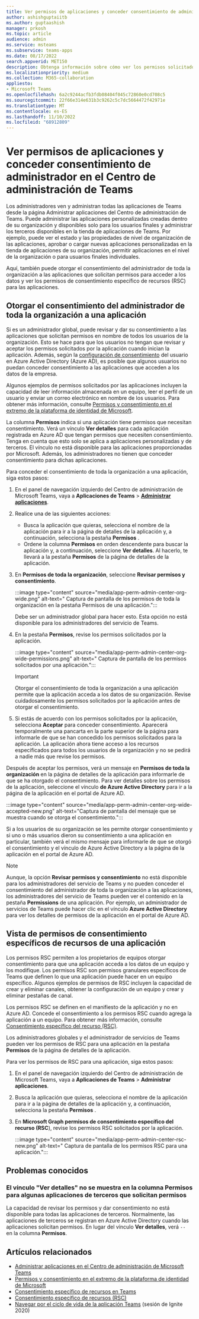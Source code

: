 ```yaml
---
title: Ver permisos de aplicaciones y conceder consentimiento de administrador en el Centro de administración de Microsoft Teams
author: ashishguptaiitb
ms.author: guptaashish
manager: prkosh
ms.topic: article
audience: admin
ms.service: msteams
ms.subservice: teams-apps
ms.date: 08/17/2022
search.appverid: MET150
description: Obtenga información sobre cómo ver los permisos solicitados por las aplicaciones y conceder el consentimiento del administrador a las aplicaciones en la página Administrar aplicaciones del Centro de administración de Microsoft Teams.
ms.localizationpriority: medium
ms.collection: M365-collaboration
appliesto:
- Microsoft Teams
ms.openlocfilehash: 6a2c9244acfb3fdb08404f045c72860e0cd708c5
ms.sourcegitcommit: 22f66e314e631b3c9262c5c7dc5664472f42971e
ms.translationtype: MT
ms.contentlocale: es-ES
ms.lasthandoff: 11/10/2022
ms.locfileid: "68912809"
---
```

# <a name="view-app-permissions-and-grant-admin-consent-in-teams-admin-center"></a>Ver permisos de aplicaciones y conceder consentimiento de administrador en el Centro de administración de Teams

Los administradores ven y administran todas las aplicaciones de Teams desde la página Administrar aplicaciones del Centro de administración de Teams. Puede administrar las aplicaciones personalizadas creadas dentro de su organización y disponibles solo para los usuarios finales y administrar los terceros disponibles en la tienda de aplicaciones de Teams. Por ejemplo, puede ver el estado y las propiedades de nivel de organización de las aplicaciones, aprobar o cargar nuevas aplicaciones personalizadas en la tienda de aplicaciones de su organización, permitir aplicaciones en el nivel de la organización o para usuarios finales individuales.

Aquí, también puede otorgar el consentimiento del administrador de toda la organización a las aplicaciones que solicitan permisos para acceder a los datos y ver los permisos de consentimiento específico de recursos (RSC) para las aplicaciones.

## <a name="grant-org-wide-admin-consent-to-an-app"></a>Otorgar el consentimiento del administrador de toda la organización a una aplicación

Si es un administrador global, puede revisar y dar su consentimiento a las aplicaciones que solicitan permisos en nombre de todos los usuarios de la organización. Esto se hace para que los usuarios no tengan que revisar y aceptar los permisos solicitados por la aplicación cuando inician la aplicación. Además, según la [configuración de consentimiento](/azure/active-directory/manage-apps/configure-user-consent) del usuario en Azure Active Directory (Azure AD), es posible que algunos usuarios no puedan conceder consentimiento a las aplicaciones que acceden a los datos de la empresa.

Algunos ejemplos de permisos solicitados por las aplicaciones incluyen la capacidad de leer información almacenada en un equipo, leer el perfil de un usuario y enviar un correo electrónico en nombre de los usuarios. Para obtener más información, consulte [Permisos y consentimiento en el extremo de la plataforma de identidad de Microsoft](/azure/active-directory/develop/v2-permissions-and-consent).

La columna **Permisos** indica si una aplicación tiene permisos que necesitan consentimiento. Verá un vínculo **Ver detalles** para cada aplicación registrada en Azure AD que tengan permisos que necesiten consentimiento. Tenga en cuenta que esto solo se aplica a aplicaciones personalizadas y de terceros. El vínculo no está disponible para las aplicaciones proporcionadas por Microsoft. Además, los administradores no tienen que conceder consentimiento para dichas aplicaciones.

Para conceder el consentimiento de toda la organización a una aplicación, siga estos pasos:

1. En el panel de navegación izquierdo del Centro de administración de Microsoft Teams, vaya a **Aplicaciones de Teams** > **[Administrar aplicaciones](https://admin.teams.microsoft.com/policies/manage-apps)**.

1. Realice una de las siguientes acciones:
    * Busca la aplicación que quieras, selecciona el nombre de la aplicación para ir a la página de detalles de la aplicación y, a continuación, selecciona la pestaña **Permisos** .
    * Ordene la columna **Permisos** en orden descendente para buscar la aplicación y, a continuación, seleccione **Ver detalles**. Al hacerlo, te llevará a la pestaña **Permisos** de la página de detalles de la aplicación.

1. En **Permisos de toda la organización**, seleccione **Revisar permisos y consentimiento**.

    :::image type="content" source="media/app-perm-admin-center-org-wide.png" alt-text=" Captura de pantalla de los permisos de toda la organización en la pestaña Permisos de una aplicación.":::

    Debe ser un administrador global para hacer esto. Esta opción no está disponible para los administradores del servicio de Teams.

1. En la pestaña **Permisos**, revise los permisos solicitados por la aplicación.

    :::image type="content" source="media/app-perm-admin-center-org-wide-permissions.png" alt-text=" Captura de pantalla de los permisos solicitados por una aplicación.":::

    > [!IMPORTANT]
    > Otorgar el consentimiento de toda la organización a una aplicación permite que la aplicación acceda a los datos de su organización. Revise cuidadosamente los permisos solicitados por la aplicación antes de otorgar el consentimiento.

1. Si estás de acuerdo con los permisos solicitados por la aplicación, selecciona **Aceptar** para conceder consentimiento. Aparecerá temporalmente una pancarta en la parte superior de la página para informarle de que se han concedido los permisos solicitados para la aplicación. La aplicación ahora tiene acceso a los recursos especificados para todos los usuarios de la organización y no se pedirá a nadie más que revise los permisos.

Después de aceptar los permisos, verá un mensaje en **Permisos de toda la organización** en la página de detalles de la aplicación para informarle de que se ha otorgado el consentimiento. Para ver detalles sobre los permisos de la aplicación, seleccione el vínculo **de Azure Active Directory** para ir a la página de la aplicación en el portal de Azure AD.

:::image type="content" source="media/app-perm-admin-center-org-wide-accepted-new.png" alt-text="Captura de pantalla del mensaje que se muestra cuando se otorga el consentimiento.":::

Si a los usuarios de su organización se les permite otorgar consentimiento y si uno o más usuarios dieron su consentimiento a una aplicación en particular, también verá el mismo mensaje para informarle de que se otorgó el consentimiento y el vínculo de Azure Active Directory a la página de la aplicación en el portal de Azure AD.

> [!NOTE]
> Aunque, la opción **Revisar permisos y consentimiento** no está disponible para los administradores del servicio de Teams y no pueden conceder el consentimiento del administrador de toda la organización a las aplicaciones, los administradores del servicio de Teams pueden ver el contenido en la pestaña **Permissions** de una aplicación. Por ejemplo, un administrador de servicios de Teams puede hacer clic en el vínculo **Azure Active Directory** para ver los detalles de permisos de la aplicación en el portal de Azure AD.

## <a name="view-resource-specific-consent-permissions-of-an-app"></a>Vista de permisos de consentimiento específicos de recursos de una aplicación

Los permisos RSC permiten a los propietarios de equipos otorgar consentimiento para que una aplicación acceda a los datos de un equipo y los modifique. Los permisos RSC son permisos granulares específicos de Teams que definen lo que una aplicación puede hacer en un equipo específico. Algunos ejemplos de permisos de RSC incluyen la capacidad de crear y eliminar canales, obtener la configuración de un equipo y crear y eliminar pestañas de canal.

Los permisos RSC se definen en el manifiesto de la aplicación y no en Azure AD. Concede el consentimiento a los permisos RSC cuando agrega la aplicación a un equipo. Para obtener más información, consulte [ Consentimiento específico del recurso (RSC)](/microsoftteams/platform/graph-api/rsc/resource-specific-consent).

Los administradores globales y el administrador de servicios de Teams pueden ver los permisos de RSC para una aplicación en la pestaña **Permisos** de la página de detalles de la aplicación.

Para ver los permisos de RSC para una aplicación, siga estos pasos:

1. En el panel de navegación izquierdo del Centro de administración de Microsoft Teams, vaya a **Aplicaciones de Teams** > **Administrar aplicaciones**.
1. Busca la aplicación que quieras, selecciona el nombre de la aplicación para ir a la página de detalles de la aplicación y, a continuación, selecciona la pestaña **Permisos** .
1. En **Microsoft Graph permisos de consentimiento específico del recurso (RSC**), revise los permisos RSC solicitados por la aplicación.

    :::image type="content" source="media/app-perm-admin-center-rsc-new.png" alt-text=" Captura de pantalla de los permisos RSC para una aplicación.":::

## <a name="known-issues"></a>Problemas conocidos

### <a name="the-view-details-link-isnt-displayed-in-the-permissions-column-for-some-third-party-apps-that-request-permissions"></a>El vínculo "Ver detalles" no se muestra en la columna Permisos para algunas aplicaciones de terceros que solicitan permisos

La capacidad de revisar los permisos y dar consentimiento no está disponible para todas las aplicaciones de terceros. Normalmente, las aplicaciones de terceros se registran en Azure Active Directory cuando las aplicaciones solicitan permisos. En lugar del vínculo **Ver detalles**, verá `--` en la columna **Permisos**.

## <a name="related-articles"></a>Artículos relacionados

* [Administrar aplicaciones en el Centro de administración de Microsoft Teams](manage-apps.md)
* [Permisos y consentimiento en el extremo de la plataforma de identidad de Microsoft](/azure/active-directory/develop/v2-permissions-and-consent)
* [Consentimiento específico de recursos en Teams](resource-specific-consent.md)
* [Consentimiento específico de recursos (RSC)](/microsoftteams/platform/graph-api/rsc/resource-specific-consent)
* [Navegar por el ciclo de vida de la aplicación Teams](https://aka.ms/PR132) (sesión de Ignite 2020)
